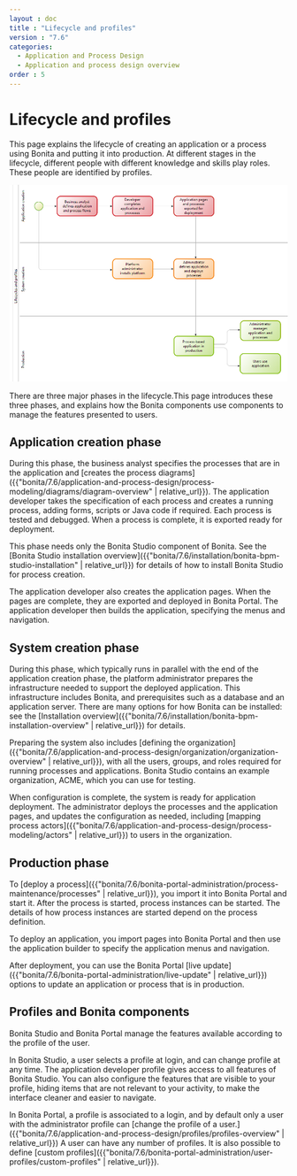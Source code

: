 ```yaml
---
layout : doc
title : "Lifecycle and profiles"
version : "7.6"
categories:
  - Application and Process Design
  - Application and process design overview
order : 5
---
```

# Lifecycle and profiles

This page explains the lifecycle of creating an application or a process using Bonita and putting it into production. At different stages in the lifecycle, different people with different knowledge and skills play roles. These people are identified by profiles.

  ![Lifecycle and profiles diagram](images/images-6_0/lifecycle-app.png)
  
There are three major phases in the lifecycle.This page introduces these three phases, and explains how the Bonita components use components to manage the features presented to users.

## Application creation phase

During this phase, the business analyst specifies the processes that are in the application and [creates the process diagrams]({{"bonita/7.6/application-and-process-design/process-modeling/diagrams/diagram-overview" | relative_url}}). The application developer takes the specification of each process and creates a running process, adding forms, scripts or Java code if required. Each process is tested and debugged. When a process is complete, it is exported ready for deployment. 

This phase needs only the Bonita Studio component of Bonita. See the [Bonita Studio installation overview]({{"bonita/7.6/installation/bonita-bpm-studio-installation" | relative_url}}) for details of how to install Bonita Studio for process creation.

The application developer also creates the application pages. When the pages are complete, they are exported and deployed in Bonita Portal. The application developer then builds the application, specifying the menus and navigation.

## System creation phase

During this phase, which typically runs in parallel with the end of the application creation phase, the platform administrator prepares
the infrastructure needed to support the deployed application. This infrastructure includes Bonita, and prerequisites such as a
database and an application server. There are many options for how Bonita can be installed: see the [Installation overview]({{"bonita/7.6/installation/bonita-bpm-installation-overview" | relative_url}}) for details.

Preparing the system also includes [defining the organization]({{"bonita/7.6/application-and-process-design/organization/organization-overview" | relative_url}}), with all the users, groups, and roles required for running processes and applications. Bonita Studio contains an example organization, ACME, which you can use for testing.

When configuration is complete, the system is ready for application deployment. The administrator deploys the processes and the application pages, and updates the configuration as needed, including [mapping process actors]({{"bonita/7.6/application-and-process-design/process-modeling/actors" | relative_url}}) to users in the organization.

## Production phase

To [deploy a process]({{"bonita/7.6/bonita-portal-administration/process-maintenance/processes" | relative_url}}), you import it into Bonita Portal and start it. After the process is started, process instances can be started. The details of how process instances are started depend on the process definition.

To deploy an application, you import pages into Bonita Portal and then use the application builder to specify the application menus and navigation. 

After deployment, you can use the Bonita Portal [live update]({{"bonita/7.6/bonita-portal-administration/live-update" | relative_url}}) options to update an application or process that is in production.

## Profiles and Bonita components

Bonita Studio and Bonita Portal manage the features available according to the profile of the user.

In Bonita Studio, a user selects a profile at login, and can change profile at any time. The application developer profile gives access to all features of Bonita Studio. You can also configure the features that are visible to your profile, hiding items that are not relevant to your activity, to make the interface cleaner and easier to navigate.

In Bonita Portal, a profile is associated to a login, and by default only a user with the administrator profile can [change the profile of a user.]({{"bonita/7.6/application-and-process-design/profiles/profiles-overview" | relative_url}}) A user can have any number of profiles. It is also possible to define [custom profiles]({{"bonita/7.6/bonita-portal-administration/user-profiles/custom-profiles" | relative_url}}).
